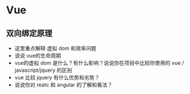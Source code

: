 # Vue

## 双向绑定原理

* 这里重点解释 虚拟 dom 和效率问题
* 说说 vue的生命周期
* vue的虚拟 dom 是什么？有什么影响？说说你在项目中比较你使用的 vue / javascript/jquery 的区别
* vue 比较 jquery 有什么优势和劣势？
* 说说你对 reatc 和 angular 的了解和看法？